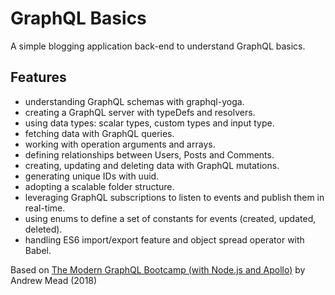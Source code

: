 # GraphQL Basics

A simple blogging application back-end to understand GraphQL basics.

## Features

- understanding GraphQL schemas with graphql-yoga.
- creating a GraphQL server with typeDefs and resolvers.
- using data types: scalar types, custom types and input type.
- fetching data with GraphQL queries.
- working with operation arguments and arrays.
- defining relationships between Users, Posts and Comments.
- creating, updating and deleting data with GraphQL mutations.
- generating unique IDs with uuid.
- adopting a scalable folder structure.
- leveraging GraphQL subscriptions to listen to events and publish them in real-time.
- using enums to define a set of constants for events (created, updated, deleted).
- handling ES6 import/export feature and object spread operator with Babel.

Based on [The Modern GraphQL Bootcamp (with Node.js and Apollo)](https://www.udemy.com/course/graphql-bootcamp/) by Andrew Mead (2018)
